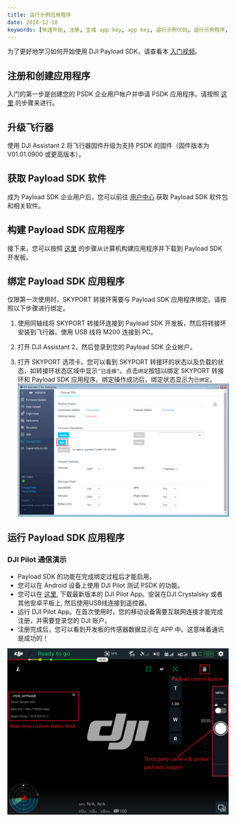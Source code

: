 ```yaml
---
title: 运行示例应用程序
date: 2018-12-10
keywords: [快速开始, 注册, 生成 app key, app key, 运行示例代码, 运行示例程序, 绑定, 示例]
---
```


为了更好地学习如何开始使用 DJI Payload SDK，请查看本  <a href="https://www.djivideos.com/video_play/25c96b11-66fb-48bc-b754-4633b8f85c74?autoplay=1" target="_blank">入门视频</a>。

## 注册和创建应用程序

入门的第一步是创建您的 PSDK 企业用户帐户并申请 PSDK 应用程序。请按照 [这里](https://developer.dji.com/payload-sdk/apply) 的步骤来进行。


## 升级飞行器
使用 DJI Assistant 2 将飞行器固件升级为支持 PSDK 的固件（固件版本为 V01.01.0900 或更高版本）。

## 获取 Payload SDK 软件
成为 Payload SDK 企业用户后，您可以前往 [用户中心](https://developer.dji.com/user/apps/#all) 获取 Payload SDK 软件包和相关软件。

## 构建 Payload SDK 应用程序

接下来，您可以按照 [这里](../development-workflow/build-application.html) 的步骤从计算机构建应用程序并下载到 Payload SDK 开发板。

## 绑定 Payload SDK 应用程序
仅限第一次使用时，SKYPORT 转接环需要与 Payload SDK 应用程序绑定。请按照以下步骤进行绑定。

1. 使用同轴线将 SKYPORT 转接环连接到 Payload SDK 开发板，然后将转接环安装到飞行器。使用 USB 线将 M200 连接到 PC。

2. 打开 DJI Assistant 2，然后登录到您的 Payload SDK 企业帐户。

3. 打开 SKYPORT 选项卡。您可以看到 SKYPORT 转接环的状态以及负载的状态，如转接环状态区域中显示`"已连接"`。点击`绑定`按钮以绑定 SKYPORT 转接环和 Payload SDK 应用程序。绑定操作成功后，绑定状态显示为`已绑定`。
![](../images/quick-start/assistant_blind.png)

## 运行 Payload SDK 应用程序

### DJI Pilot 通信演示

- Payload SDK 的功能在完成绑定过程后才能启用。 
- 您可以在 Android 设备上使用 DJI Pilot 测试 PSDK 的功能。 
- 您可以在 [这里](https://www.dji.com/cn/matrice-200-series/info#downloads), 下载最新版本的 DJI Pilot App。安装在DJI Crystalsky 或者其他安卓平板上, 然后使用USB线连接到遥控器。 
- 运行 DJI Pilot App。在首次使用时，您的移动设备需要互联网连接才能完成注册，并需要登录您的 DJI 账户。
- 注册完成后，您可以看到开发板的传感器数据显示在 APP 中。这意味着通讯是成功的！

![](../images/introduction/psdk_introduction/pilot_main.png)
